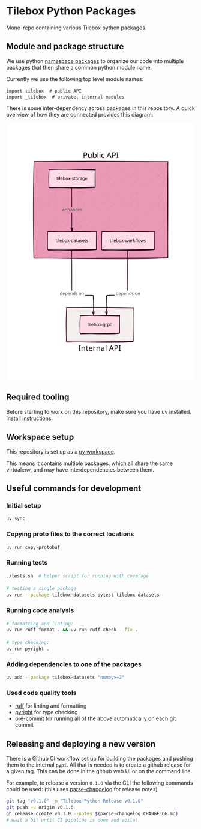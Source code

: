 # Tilebox Python Packages

Mono-repo containing various Tilebox python packages.

## Module and package structure

We use python [namespace packages](https://packaging.python.org/en/latest/guides/packaging-namespace-packages/) to
organize our code into multiple packages that then share a common python module name.

Currently we use the following top level module names:

```
import tilebox  # public API
import _tilebox  # private, internal modules
```

There is some inter-dependency across packages in this repository. A quick overview of how they are connected
provides this diagram:

![Package Dependency Overview](.docs/packages.svg)

## Required tooling

Before starting to work on this repository, make sure you have uv installed. [Install instructions](https://docs.astral.sh/uv/getting-started/installation/).

## Workspace setup

This repository is set up as a [uv workspace](https://docs.astral.sh/uv/concepts/workspaces/).

This means it contains multiple packages, which all share the same virtualenv, and may have interdependencies between
them.

## Useful commands for development

### Initial setup

```bash
uv sync
```

### Copying proto files to the correct locations

```bash
uv run copy-protobuf
```

### Running tests

```bash
./tests.sh  # helper script for running with coverage

# testing a single package
uv run --package tilebox-datasets pytest tilebox-datasets
```

### Running code analysis

```bash
# formatting and linting:
uv run ruff format . && uv run ruff check --fix .

# type checking:
uv run pyright .
```

### Adding dependencies to one of the packages

```bash
uv add --package tilebox-datasets "numpy>=2"
```

### Used code quality tools

- [ruff](https://github.com/astral-sh/ruff) for linting and formatting
- [pyright](https://github.com/microsoft/pyright) for type checking
- [pre-commit](https://pre-commit.com/) for running all of the above automatically on each git commit

## Releasing and deploying a new version

There is a Github CI workflow set up for building the packages and pushing them to the internal `pypi`.
All that is needed is to create a github release for a given tag. This can be done in the github web UI or on the
command line.

For example, to release a version `0.1.0` via the CLI the following commands could be used:
(this uses [parse-changelog](https://github.com/taiki-e/parse-changelog) for release notes)

```bash
git tag "v0.1.0" -m "Tilebox Python Release v0.1.0"
git push -u origin v0.1.0
gh release create v0.1.0 --notes $(parse-changelog CHANGELOG.md)
# wait a bit until CI pipeline is done and voila!
```
